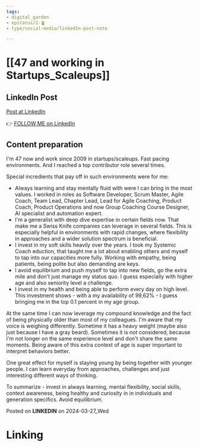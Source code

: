 ```yaml
---
tags: 
- digital_garden
- epstatus/2-🪴
- type/social-media/linkedIn-post-note

---
```

# [[47 and working in Startups_Scaleups]]
## LinkedIn Post
[Post at LinkedIn]()
  

👉 [FOLLOW ME on LinkedIn](https://www.linkedin.com/comm/mynetwork/discovery-see-all?usecase=PEOPLE_FOLLOWS&followMember=sebastiankamilli)

## Content preparation
I'm 47 now and work since 2009 in startups/scaleups. Fast pacing environments. And I reached a top contributor role several times. 

Special incredients that pay off in such environments were for me:
+ Always learning and stay mentally fluid with were I can bring in the most values. I worked in roles as Software Developer, Scrum Master, Agile Coach, Team Lead, Chapter Lead, Lead for Agile Coaching, Product Coach, Product Operations  and now Group Coaching Course Designer, AI specialist and automation expert. 
+ I'm a generalist with deep dive expertise in certain fields now. That make me a Swiss Knife companies can leverage in several fields. This is especially helpful in environments with rapid changes, where flexibility in approaches and a wider solution spectrum is beneficial.
+ I invest in my soft skills heavily over the years. I took my Systemic Coach eduction, that taught me a lot about enabling others and myself to tap into our capacities more fully. Working with empathy, being patients, being polite but also demanding are keys.
+ I avoid equilibrium and push myself to tap into new fields, go the extra mile and don't just manage my status quo. I guess especially with higher age and also seniority level a challenge.
+ I invest in my health and being able to perform every day on high level. This investment shows - with a my availability of 99,62% - I guess bringing me in the top 0.1 percent in my age group. 

At the same time I can now leverage my compound knowledge and the fact of being physically older than most of my colleagues. I'm aware that my voice is weighing differently. Sometime it has a heavy weight (maybe also just because I have a gray beard). 
Sometimes it is not considered, because I'm not longer on the same experience level and don't share the same moments. Being aware of this extra context of age is super important to interpret behaviors better. 

One great effect for myself is staying young by being together with younger people. I can learn everyday from approaches, challenges and just interesting different ways of thinking. 

To summarize - invest in always learning, mental flexibility, social skills, context awareness, being healthy and curiosity in in individuals and generation specifics. Avoid equilibrium.

Posted on **LINKEDIN** on 2024-03-27_Wed
# Linking
